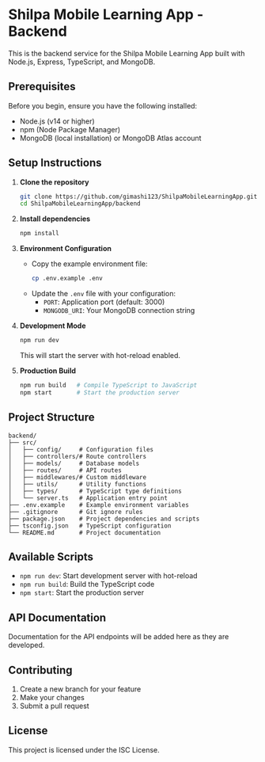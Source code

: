 # Shilpa Mobile Learning App - Backend

This is the backend service for the Shilpa Mobile Learning App built with Node.js, Express, TypeScript, and MongoDB.

## Prerequisites

Before you begin, ensure you have the following installed:
- Node.js (v14 or higher)
- npm (Node Package Manager)
- MongoDB (local installation) or MongoDB Atlas account

## Setup Instructions

1. **Clone the repository**
   ```bash
   git clone https://github.com/gimashi123/ShilpaMobileLearningApp.git
   cd ShilpaMobileLearningApp/backend
   ```

2. **Install dependencies**
   ```bash
   npm install
   ```

3. **Environment Configuration**
   - Copy the example environment file:
     ```bash
     cp .env.example .env
     ```
   - Update the `.env` file with your configuration:
     - `PORT`: Application port (default: 3000)
     - `MONGODB_URI`: Your MongoDB connection string

4. **Development Mode**
   ```bash
   npm run dev
   ```
   This will start the server with hot-reload enabled.

5. **Production Build**
   ```bash
   npm run build   # Compile TypeScript to JavaScript
   npm start       # Start the production server
   ```

## Project Structure

```
backend/
├── src/
│   ├── config/     # Configuration files
│   ├── controllers/# Route controllers
│   ├── models/     # Database models
│   ├── routes/     # API routes
│   ├── middlewares/# Custom middleware
│   ├── utils/      # Utility functions
│   ├── types/      # TypeScript type definitions
│   └── server.ts   # Application entry point
├── .env.example    # Example environment variables
├── .gitignore      # Git ignore rules
├── package.json    # Project dependencies and scripts
├── tsconfig.json   # TypeScript configuration
└── README.md       # Project documentation
```

## Available Scripts

- `npm run dev`: Start development server with hot-reload
- `npm run build`: Build the TypeScript code
- `npm start`: Start the production server

## API Documentation

Documentation for the API endpoints will be added here as they are developed.

## Contributing

1. Create a new branch for your feature
2. Make your changes
3. Submit a pull request

## License

This project is licensed under the ISC License.